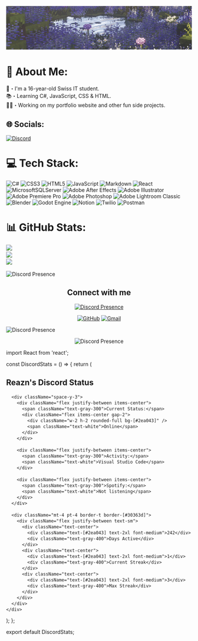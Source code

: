 <div align="center">
    <img alt="Coding" width="900" src="Header.gif">
</div>

# 💫 About Me:
👋・I'm a 16-year-old Swiss IT student.<br>
📚・Learning C#, JavaScript, CSS & HTML.<br>
🧑‍💻・Working on my portfolio website and other fun side projects.


## 🌐 Socials:
[![Discord](https://img.shields.io/badge/Discord-%237289DA.svg?logo=discord&logoColor=white)](https://discord.gg/XqfbF7Sa) 

# 💻 Tech Stack:
![C#](https://img.shields.io/badge/c%23-%23239120.svg?style=for-the-badge&logo=csharp&logoColor=white) ![CSS3](https://img.shields.io/badge/css3-%231572B6.svg?style=for-the-badge&logo=css3&logoColor=white) ![HTML5](https://img.shields.io/badge/html5-%23E34F26.svg?style=for-the-badge&logo=html5&logoColor=white) ![JavaScript](https://img.shields.io/badge/javascript-%23323330.svg?style=for-the-badge&logo=javascript&logoColor=%23F7DF1E) ![Markdown](https://img.shields.io/badge/markdown-%23000000.svg?style=for-the-badge&logo=markdown&logoColor=white) ![React](https://img.shields.io/badge/react-%2320232a.svg?style=for-the-badge&logo=react&logoColor=%2361DAFB) ![MicrosoftSQLServer](https://img.shields.io/badge/Microsoft%20SQL%20Server-CC2927?style=for-the-badge&logo=microsoft%20sql%20server&logoColor=white) ![Adobe After Effects](https://img.shields.io/badge/Adobe%20After%20Effects-9999FF.svg?style=for-the-badge&logo=Adobe%20After%20Effects&logoColor=white) ![Adobe Illustrator](https://img.shields.io/badge/adobe%20illustrator-%23FF9A00.svg?style=for-the-badge&logo=adobe%20illustrator&logoColor=white) ![Adobe Premiere Pro](https://img.shields.io/badge/Adobe%20Premiere%20Pro-9999FF.svg?style=for-the-badge&logo=Adobe%20Premiere%20Pro&logoColor=white) ![Adobe Photoshop](https://img.shields.io/badge/adobe%20photoshop-%2331A8FF.svg?style=for-the-badge&logo=adobe%20photoshop&logoColor=white) ![Adobe Lightroom Classic](https://img.shields.io/badge/Adobe%20Lightroom%20Classic-31A8FF.svg?style=for-the-badge&logo=Adobe%20Lightroom%20Classic&logoColor=white) ![Blender](https://img.shields.io/badge/blender-%23F5792A.svg?style=for-the-badge&logo=blender&logoColor=white) ![Godot Engine](https://img.shields.io/badge/GODOT-%23FFFFFF.svg?style=for-the-badge&logo=godot-engine) ![Notion](https://img.shields.io/badge/Notion-%23000000.svg?style=for-the-badge&logo=notion&logoColor=white) ![Twilio](https://img.shields.io/badge/Twilio-F22F46?style=for-the-badge&logo=Twilio&logoColor=white) ![Postman](https://img.shields.io/badge/Postman-FF6C37?style=for-the-badge&logo=postman&logoColor=white)
# 📊 GitHub Stats:
![](https://github-readme-stats.vercel.app/api?username=florianruby&theme=vue-dark&hide_border=false&include_all_commits=false&count_private=false)<br/>
![](https://github-readme-streak-stats.herokuapp.com/?user=florianruby&theme=vue-dark&hide_border=false)<br/>
![](https://github-readme-stats.vercel.app/api/top-langs/?username=florianruby&theme=vue-dark&hide_border=false&include_all_commits=false&count_private=false&layout=compact)

![Discord Presence](https://lanyard.cnrad.dev/api/699913103378350122?theme=dark&bg=0f0f0f&borderRadius=30px&idleMessage=Probably%20editing%20or%20coding...&hideTimestamp=true&borderColor=cb6ef0)


<div align="center">
  <h2>Connect with me</h2>
  
  [![Discord Presence](https://lanyard.cnrad.dev/api/699913103378350122?theme=dark&bg=0f0f0f&borderRadius=30px)](https://discord.com/users/699913103378350122)
  
  [![GitHub](https://img.shields.io/badge/github-%23121011.svg?style=for-the-badge&logo=github&logoColor=white)](https://github.com/FlorianRuby)
  [![Gmail](https://img.shields.io/badge/Gmail-D14836?style=for-the-badge&logo=gmail&logoColor=white)](mailto:reazn.dev@gmail.com)
</div>

![Discord Presence](https://lanyard.cnrad.dev/api/699913103378350122?theme=dark&bg=1b2932&animated=false&hideDiscrim=true&borderRadius=8px&idleMessage=Not%20doing%20anything&hideTimestamp=true&hideStatus=false&backgroundColor=1b2932&borderColor=2ea043)


<div align="center">
  <img src="https://lanyard.cnrad.dev/api/699913103378350122?theme=dark&bg=1b2932&animated=false&hideDiscrim=true&borderRadius=8px&idleMessage=Not%20doing%20anything&hideTimestamp=true&hideStatus=false&backgroundColor=1b2932&borderColor=2ea043" alt="Discord Presence" />
</div>



import React from 'react';

const DiscordStats = () => {
  return (
    <div className="w-full max-w-md bg-[#1b2932] rounded-lg border border-[#30363d] p-4">
      <h2 className="text-[#2ea043] text-lg font-medium mb-4">Reazn's Discord Status</h2>
      
      <div className="space-y-3">
        <div className="flex justify-between items-center">
          <span className="text-gray-300">Current Status:</span>
          <div className="flex items-center gap-2">
            <div className="w-2 h-2 rounded-full bg-[#2ea043]" />
            <span className="text-white">Online</span>
          </div>
        </div>
        
        <div className="flex justify-between items-center">
          <span className="text-gray-300">Activity:</span>
          <span className="text-white">Visual Studio Code</span>
        </div>
        
        <div className="flex justify-between items-center">
          <span className="text-gray-300">Spotify:</span>
          <span className="text-white">Not listening</span>
        </div>
      </div>
      
      <div className="mt-4 pt-4 border-t border-[#30363d]">
        <div className="flex justify-between text-sm">
          <div className="text-center">
            <div className="text-[#2ea043] text-2xl font-medium">242</div>
            <div className="text-gray-400">Days Active</div>
          </div>
          <div className="text-center">
            <div className="text-[#2ea043] text-2xl font-medium">1</div>
            <div className="text-gray-400">Current Streak</div>
          </div>
          <div className="text-center">
            <div className="text-[#2ea043] text-2xl font-medium">3</div>
            <div className="text-gray-400">Max Streak</div>
          </div>
        </div>
      </div>
    </div>
  );
};

export default DiscordStats;
